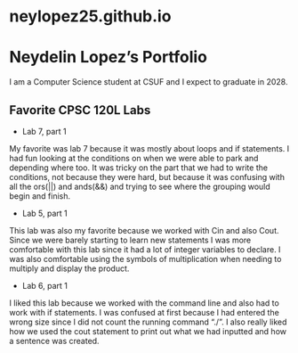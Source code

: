# neylopez25.github.io
# Neydelin Lopez’s Portfolio
I am a Computer Science student at CSUF and I expect to graduate in 2028. 

## Favorite CPSC 120L Labs 

* Lab 7, part 1

My favorite was lab 7 because it was mostly about loops and if statements. I had fun looking at the conditions on when we were able to park and depending where too. It was tricky on the part that we had to write the conditions, not because they were hard, but because it was confusing with all the ors(||) and ands(&&) and trying to see where the grouping would begin and finish. 

* Lab 5, part 1

This lab was also my favorite because we worked with Cin and also Cout. Since we were barely starting to learn new statements I was more comfortable with this lab since it had a lot of integer variables to declare. I was also comfortable using the symbols of multiplication when needing to multiply and display the product.     

* Lab 6, part 1

I liked this lab because we worked with the command line and also had to work with if statements. I was confused at first because I had entered the wrong size since I did not count the running command “./”. I also really liked how we used the cout statement to print out what we had inputted and how a sentence was created. 
